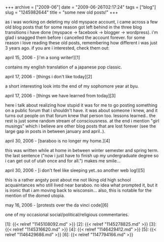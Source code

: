 +++
archive = ["2009-06"]
date = "2009-06-26T02:17:24"
tags = ["blog"]
slug = "1245982644"
title = "some new old posts!"
+++

as i was working on deleting my old myspace account, i came across a few
old blog posts that for some reason got left behind in the three blog
transitions i have done (myspace -> facebook -> blogger -> wordpress). i'm
glad i snagged them before i cancelled the account forever. for some
reason i love reading these old posts, remembering how different i was
just 3 years ago. if you are i interested, check them out:

april 15, 2006 - [i'm a song writer!][1]

contains my english translation of a japanese pop classic.

april 17, 2006 - [things i don't like today][2]

a short interesting look into the end of my sophomore year at byu.

april 17, 2006 - [things we have learned from today][3]

here i talk about realizing how stupid it was for me to go posting
something on a public forum that i shouldn't have. it was about someone
i knew, and it turns out people on that forum knew that person too.
lessons learned.. the rest is just some random stream of consciousness. at
the end i mention "girl musings" which i believe are other blog posts that
are lost forever (see the large gap in posts in between january and
april..).

april 30, 2006 - [baraboo is no longer my home.][4]

this was written while at home in between winter semester and spring term.
the last sentence ("now i just have to finish up my undergraduate degree
so i can get out of utah once and for all.") makes me smile...

april 30, 2006 - [i don't feel like sleeping yet..so another web log!][5]

this is a rather angsty post about me not liking old high school
acquaintances who still lived near baraboo. no idea what prompted it, but
it is ironic that i am moving back to wisconsin... also, this is notable
for the mention of the domed utopia.

may 16, 2006 - [protests over the da vinci code][6]

one of my occasional social/political/religious commentaries.

[1]: {{< relref "1145108092.md" >}}
[2]: {{< relref "1145278825.md" >}}
[3]: {{< relref "1145316620.md" >}}
[4]: {{< relref "1146429412.md" >}}
[5]: {{< relref "1146429686.md" >}}
[6]: {{< relref "1147794166.md" >}}

